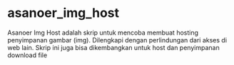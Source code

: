 # asanoer_img_host
 Asanoer Img Host adalah skrip untuk mencoba membuat hosting penyimpanan gambar (img). Dilengkapi dengan perlindungan dari akses di web lain. Skrip ini juga bisa dikembangkan untuk host dan penyimpanan download file
